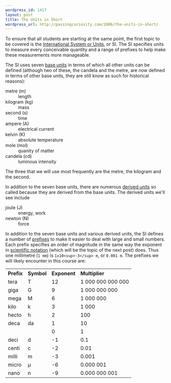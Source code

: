 ```yaml
--- 
wordpress_id: 1417
layout: post
title: The Units in Short
wordpress_url: http://passingcuriosity.com/2006/the-units-in-short/
---
```


To ensure that all students are starting at the same point, the first topic to be covered is the [International System or Units](http://en.wikipedia.org/wiki/International_System_of_Units), or SI. The SI specifies units to measure every conceivable quantity and a range of prefixes to help make these measurements more manageable.

The SI uses seven [base units](http://en.wikipedia.org/wiki/SI_base_unit) in terms of which all other units can be defined (although two of these, the candela and the metre, are now defined in  terms of other base units, they are still know as such for historical reasons): 
<dl>
    <dt>metre (m)</dt>
    <dd>length</dd>
    <dt>kilogram (kg)</dt> 
    <dd>mass</dd>
    <dt>second (s)</dt>
    <dd>time</dd>
    <dt>ampere (A)</dt>
    <dd>electrical current</dd>
    <dt>kelvin (K)</dt>
    <dd>absolute temperature</dd>
    <dt>mole (mol)</dt>
    <dd>quanity of matter</dd>
    <dt>candela (cd)</dt>
    <dd>luminous intensity</dd>
</dl>
The three that we will use most frequently are the metre, the kilogram and the second.

In addition to the seven base units, there are numerous [derived units](http://en.wikipedia.org/wiki/SI_derived_unit) so called because they are derived from the base units. The derived units we'll see include
<dl>
    <dt>joule (J)</dt>
    <dd>energy, work</dd>
    <dt>newton (N)</dt>
    <dd>force</dd>
</dl>


In addition to the seven base units and various derived units, the SI defines a number of [prefixes](http://en.wikipedia.org/wiki/SI_prefix) to make it easier to deal with large and small numbers. Each prefix specifies an order of magnitude in the same way the exponent in [scientific notation](http://en.wikipedia.org/wiki/Scientific_notation) (which will be the topic of the next post) does. Thus one millimetre (`1 mm`) is `1x10<sup>-3</sup> m`, or `0.001 m`. The prefixes we will likely encounter in this course are:

<table>
<tr><th style="text-align: left;">Prefix</th> <th style="text-align: left;">Symbol</th> <th style="text-align: left;">Exponent</th><th style="text-align: left;">Multiplier</th></tr>
<tr><td>tera</td><td>T</td><td>12</td><td>1 000 000 000 000 </td></tr>
<tr><td>giga</td><td>G</td><td>9</td><td>1 000 000 000</td></tr>
<tr><td>mega</td><td>M</td><td>6</td><td>1 000 000</td></tr>
<tr><td>kilo</td><td>k</td><td>3</td><td>1 000</td></tr>
<tr><td>hecto</td><td>h</td><td>2</td><td>100</td></tr>
<tr><td>deca</td><td>da</td><td>1</td><td>10</td></tr>
<tr><td></td><td> </td><td>0</td><td>1</td></tr>
<tr><td>deci </td><td>d</td><td>-1</td><td>0.1</td></tr>
<tr><td>centi</td><td>c</td><td>-2</td><td>0.01</td></tr>
<tr><td>milli</td><td>m</td><td>-3</td><td>0.001</td></tr>
<tr><td>micro</td><td>µ</td><td>-6</td><td>0.000 001</td></tr>
<tr><td>nano</td><td>n</td><td>-9</td><td>0.000 000 001</td></tr>
</table>
